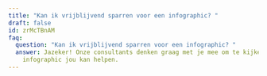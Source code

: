 ```yaml
---
title: "Kan ik vrijblijvend sparren voor een infographic? "
draft: false
id: zrMcTBnAM
faq:
  question: "Kan ik vrijblijvend sparren voor een infographic? "
  answer: Jazeker! Onze consultants denken graag met je mee om te kijken hoe een
    infographic jou kan helpen.
---
```

